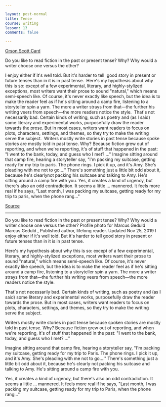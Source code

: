 ```yaml
---

layout: post-normal
title: Tense
course: writing
lesson: 13
comments: false

---
```



[Orson Scott Card](https://www.quora.com/What-is-your-best-unconventional-writing-advice/answer/Orson-Scott-Card-1?ch=10&share=8e98b9d5&srid=3HW0)

Do you like to read fiction in the past or present tense? Why? Why would a writer choose one versus the other?


I enjoy either if it's well told. But it's harder to tell  good story in present or future tenses than in it is in past tense.  Here's my hypothesis about why this is so: except of a few experimental, literary, and highly-stylized exceptions, most writers want their prose to sound "natural," which means semi-speech like. Of course, it's never exactly like speech, but the idea is to make the reader feel as if he's sitting around a camp fire, listening to a storyteller spin a yarn. The more a writer strays from that—the further his writing veers from speech—the more readers notice the style.  That's not necessarily bad. Certain kinds of writing, such as poetry and (as I said) some literary and experimental works, purposefully draw the reader towards the prose. But in most cases, writers want readers to focus on plots, characters, settings, and themes, so they try to make the writing serve the subject.  Writers mostly write stories in past tense because spoke stories are mostly told in past tense. Why? Because fiction grew out of reporting, and when we're reporting, it's of stuff that happened in the past: "I went to the bank, today, and guess who I met? ..." Imagine sitting around that camp fire, hearing a storyteller say, "I'm packing my suitcase, getting ready for my trip to paris. The phone rings. I pick it up, and it's Amy. She's pleading with me not to go...." There's something just a little bit odd about it, because he's clearlynot packing his suitcase and talking to Amy. He's sitting around a camp fire with you.
Yes, it creates a kind of urgency, but there's also an odd contradiction. It seems a little ... mannered. It feels more real if he says, "Last month, I was packing my suitcase, getting ready for my trip to paris, when the phone rang..."

[Source](https://www.quora.com/Do-you-like-to-read-fiction-in-the-past-or-present-tense-Why-Why-would-a-writer-choose-one-versus-the-other/answer/Marcus-Geduld)

----

Do you like to read fiction in the past or present tense? Why? Why would a writer choose one versus the other?
Profile photo for Marcus Geduld
Marcus Geduld
, Published author, lifelong reader.
Updated Nov 25, 2019
I enjoy either if it's well told. But it's harder to tell good story in present or future tenses than in it is in past tense.

Here's my hypothesis about why this is so: except of a few experimental, literary, and highly-stylized exceptions, most writers want their prose to sound "natural," which means semi-speech like. Of course, it's never exactly like speech, but the idea is to make the reader feel as if he's sitting around a camp fire, listening to a storyteller spin a yarn. The more a writer strays from that—the further his writing veers from speech—the more readers notice the style.

That's not necessarily bad. Certain kinds of writing, such as poetry and (as I said) some literary and experimental works, purposefully draw the reader towards the prose. But in most cases, writers want readers to focus on plots, characters, settings, and themes, so they try to make the writing serve the subject.

Writers mostly write stories in past tense because spoken stories are mostly told in past tense. Why? Because fiction grew out of reporting, and when we're reporting, it's of stuff that happened in the past: "I went to the bank, today, and guess who I met? ..."

Imagine sitting around that camp fire, hearing a storyteller say, "I'm packing my suitcase, getting ready for my trip to Paris. The phone rings. I pick it up, and it's Amy. She's pleading with me not to go...." There's something just a little bit odd about it, because he's clearly not packing his suitcase and talking to Amy. He's sitting around a camp fire with you.

Yes, it creates a kind of urgency, but there's also an odd contradiction. It seems a little ... mannered. It feels more real if he says, "Last month, I was packing my suitcase, getting ready for my trip to Paris, when the phone rang..."

---

